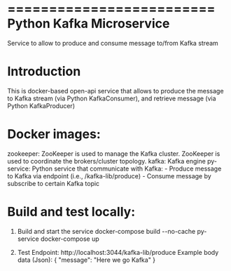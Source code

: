 =========================
Python Kafka Microservice
=========================

Service to allow to produce and consume message to/from Kafka stream  

Introduction
=============

This is docker-based open-api service that allows to produce the message to Kafka stream (via Python KafkaConsumer), and retrieve message (via Python KafkaProducer) 


Docker images:
=============
zookeeper:  ZooKeeper is used to manage the Kafka cluster. ZooKeeper is used to coordinate the brokers/cluster topology.
kafka: Kafka engine
py-service: Python service that communicate with Kafka: 
            - Produce message to Kafka via endpoint (i.e.,  /kafka-lib/produce)
			- Consume message by subscribe to certain Kafka topic


Build and test locally:
=======================

1. Build and start the service
docker-compose build --no-cache py-service
docker-compose up

2. Test
Endpoint: http://localhost:3044/kafka-lib/produce
Example body data (Json): 
{
    "message": "Here we go Kafka"
}



